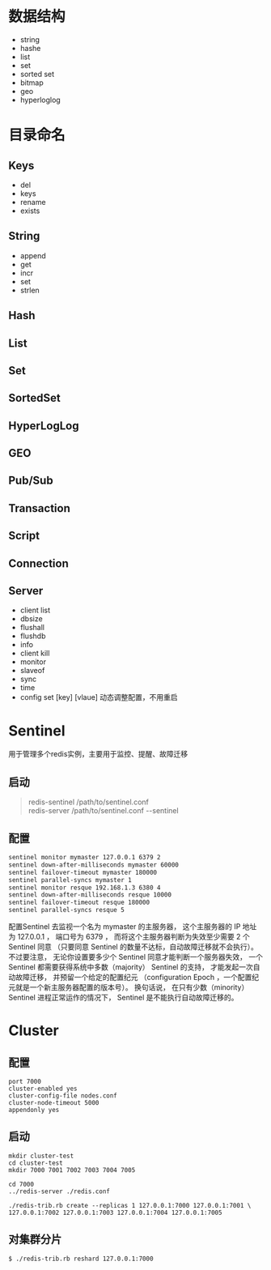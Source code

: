 # 数据结构
* string
* hashe
* list
* set
* sorted set
* bitmap
* geo
* hyperloglog

# 目录命名
## Keys
* del
* keys
* rename
* exists

## String
* append
* get
* incr
* set
* strlen
## Hash
## List
## Set
## SortedSet
## HyperLogLog
## GEO
## Pub/Sub
## Transaction
## Script
## Connection
## Server
* client list
* dbsize
* flushall
* flushdb
* info
* client kill
* monitor
* slaveof
* sync
* time
* config set [key] [vlaue]   动态调整配置，不用重启

# Sentinel
用于管理多个redis实例，主要用于监控、提醒、故障迁移
## 启动
> redis-sentinel /path/to/sentinel.conf  
> redis-server /path/to/sentinel.conf --sentinel
## 配置
``` xml 
sentinel monitor mymaster 127.0.0.1 6379 2
sentinel down-after-milliseconds mymaster 60000
sentinel failover-timeout mymaster 180000
sentinel parallel-syncs mymaster 1
sentinel monitor resque 192.168.1.3 6380 4
sentinel down-after-milliseconds resque 10000
sentinel failover-timeout resque 180000
sentinel parallel-syncs resque 5
```

配置Sentinel 去监视一个名为 mymaster 的主服务器， 这个主服务器的 IP 地址为 127.0.0.1 ， 端口号为 6379 ， 而将这个主服务器判断为失效至少需要 2 个 Sentinel 同意 （只要同意 Sentinel 的数量不达标，自动故障迁移就不会执行）。
不过要注意， 无论你设置要多少个 Sentinel 同意才能判断一个服务器失效， 一个 Sentinel 都需要获得系统中多数（majority） Sentinel 的支持， 才能发起一次自动故障迁移， 并预留一个给定的配置纪元 （configuration Epoch ，一个配置纪元就是一个新主服务器配置的版本号）。
换句话说， 在只有少数（minority） Sentinel 进程正常运作的情况下， Sentinel 是不能执行自动故障迁移的。

# Cluster
## 配置
```
port 7000
cluster-enabled yes
cluster-config-file nodes.conf
cluster-node-timeout 5000
appendonly yes
```

## 启动
```
mkdir cluster-test
cd cluster-test
mkdir 7000 7001 7002 7003 7004 7005

cd 7000
../redis-server ./redis.conf

./redis-trib.rb create --replicas 1 127.0.0.1:7000 127.0.0.1:7001 \
127.0.0.1:7002 127.0.0.1:7003 127.0.0.1:7004 127.0.0.1:7005
```

## 对集群分片
```
$ ./redis-trib.rb reshard 127.0.0.1:7000
```



  

